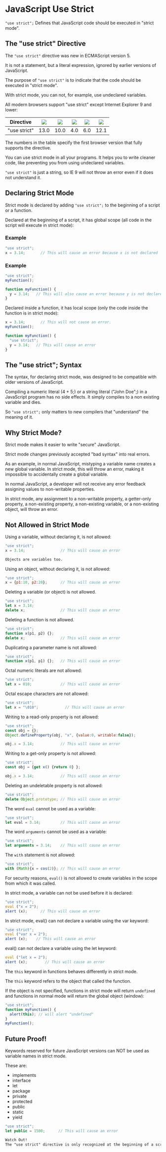 # JavaScript Use Strict

`"use strict";` Defines that JavaScript code should be executed in "strict mode".

## The "use strict" Directive
The `"use strict"` directive was new in ECMAScript version 5.

It is not a statement, but a literal expression, ignored by earlier versions of JavaScript.

The purpose of `"use strict"` is to indicate that the code should be executed in "strict mode".

With strict mode, you can not, for example, use undeclared variables.

All modern browsers support "use strict" except Internet Explorer 9 and lower:

| Directive | ![](../../Icons/compatible_chrome.png) | ![](../../Icons/compatible_edge.png) | ![](../../Icons/compatible_firefox.png) | ![](../../Icons/compatible_safari.png) | ![](../../Icons/compatible_opera.png) | 
|------|-------|----|-----|-----|----|					
| "use strict"	| 13.0	| 10.0	| 4.0 | 6.0	| 12.1 |


The numbers in the table specify the first browser version that fully supports the directive.

You can use strict mode in all your programs. It helps you to write cleaner code, like preventing you from using undeclared variables.

`"use strict"` is just a string, so IE 9 will not throw an error even if it does not understand it.


## Declaring Strict Mode
Strict mode is declared by adding `"use strict";` to the beginning of a script or a function.

Declared at the beginning of a script, it has global scope (all code in the script will execute in strict mode):

### Example
```js
"use strict";
x = 3.14;       // This will cause an error because x is not declared
```

### Example
```js
"use strict";
myFunction();

function myFunction() {
  y = 3.14;   // This will also cause an error because y is not declared
}
```


Declared inside a function, it has local scope (only the code inside the function is in strict mode):

```js
x = 3.14;       // This will not cause an error.
myFunction();

function myFunction() {
  "use strict";
  y = 3.14;   // This will cause an error
}
```



## The "use strict"; Syntax
The syntax, for declaring strict mode, was designed to be compatible with older versions of JavaScript.

Compiling a numeric literal (4 + 5;) or a string literal ("John Doe";) in a JavaScript program has no side effects. It simply compiles to a non existing variable and dies.

So `"use strict";` only matters to new compilers that "understand" the meaning of it.


## Why Strict Mode?
Strict mode makes it easier to write "secure" JavaScript.

Strict mode changes previously accepted "bad syntax" into real errors.

As an example, in normal JavaScript, mistyping a variable name creates a new global variable. In strict mode, this will throw an error, making it impossible to accidentally create a global variable.

In normal JavaScript, a developer will not receive any error feedback assigning values to non-writable properties.

In strict mode, any assignment to a non-writable property, a getter-only property, a non-existing property, a non-existing variable, or a non-existing object, will throw an error.

## Not Allowed in Strict Mode
Using a variable, without declaring it, is not allowed:
```js
"use strict";
x = 3.14;                // This will cause an error
```
```css
Objects are variables too.
```

Using an object, without declaring it, is not allowed:
```js
"use strict";
x = {p1:10, p2:20};      // This will cause an error
```

Deleting a variable (or object) is not allowed.
```js
"use strict";
let x = 3.14;
delete x;                // This will cause an error
```

Deleting a function is not allowed.
```js
"use strict";
function x(p1, p2) {};
delete x;                // This will cause an error 
```

Duplicating a parameter name is not allowed:
```js
"use strict";
function x(p1, p1) {};   // This will cause an error
```

Octal numeric literals are not allowed:
```js
"use strict";
let x = 010;             // This will cause an error
```

Octal escape characters are not allowed:
```js
"use strict";
let x = "\010";            // This will cause an error
```

Writing to a read-only property is not allowed:
```js
"use strict";
const obj = {};
Object.defineProperty(obj, "x", {value:0, writable:false});

obj.x = 3.14;            // This will cause an error
```

Writing to a get-only property is not allowed:
```js
"use strict";
const obj = {get x() {return 0} };

obj.x = 3.14;            // This will cause an error
```

Deleting an undeletable property is not allowed:
```js
"use strict";
delete Object.prototype; // This will cause an error
```

The word `eval` cannot be used as a variable:
```js
"use strict";
let eval = 3.14;         // This will cause an error
```

The word `arguments` cannot be used as a variable:
```js
"use strict";
let arguments = 3.14;    // This will cause an error
```

The `with` statement is not allowed:
```js
"use strict";
with (Math){x = cos(2)}; // This will cause an error
```

For security reasons, `eval()` is not allowed to create variables in the scope from which it was called.

In strict mode, a variable can not be used before it is declared:
```js
"use strict";
eval ("x = 2");
alert (x);      // This will cause an error
```

In strict mode, eval() can not declare a variable using the var keyword:
```js
"use strict";
eval ("var x = 2");
alert (x);    // This will cause an error
```

eval() can not declare a variable using the let keyword:
```js
eval ("let x = 2");
alert (x);        // This will cause an error
```

The `this` keyword in functions behaves differently in strict mode.

The `this` keyword refers to the object that called the function.

If the object is not specified, functions in strict mode will return `undefined` and functions in normal mode will return the global object (window):
```js
"use strict";
function myFunction() {
  alert(this); // will alert "undefined"
}
myFunction();
```


## Future Proof!
Keywords reserved for future JavaScript versions can NOT be used as variable names in strict mode.

These are:

* implements
* interface
* let
* package
* private
* protected
* public
* static
* yield

```js
"use strict";
let public = 1500;      // This will cause an error
```

```css
Watch Out!
The "use strict" directive is only recognized at the beginning of a script or a function.
```